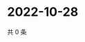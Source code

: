# 2022-10-28

共 0 条

<!-- BEGIN WEIBO -->
<!-- 最后更新时间 Fri Oct 28 2022 11:10:02 GMT+0800 (China Standard Time) -->

<!-- END WEIBO -->
